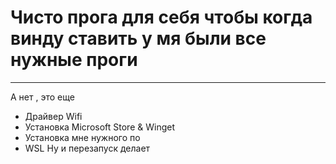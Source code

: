 # Чисто прога для себя чтобы когда винду ставить у мя были все нужные проги
---
А нет , это еще
* Драйвер Wifi
* Установка Microsoft Store & Winget
* Установка мне нужного по
* WSL
Ну и перезапуск делает